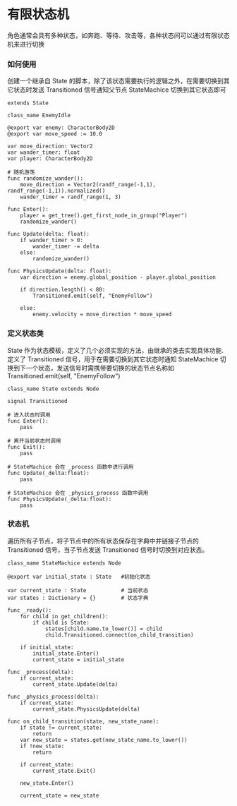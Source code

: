 # 有限状态机
角色通常会具有多种状态，如奔跑、等待、攻击等，各种状态间可以通过有限状态机来进行切换

### 如何使用
创建一个继承自 State 的脚本，除了该状态需要执行的逻辑之外，在需要切换到其它状态时发送 Transitioned 信号通知父节点 StateMachice 切换到其它状态即可 
```
extends State

class_name EnemyIdle

@export var enemy: CharacterBody2D
@export var move_speed := 10.0

var move_direction: Vector2
var wander_timer: float
var player: CharacterBody2D

# 随机游荡
func randomize_wander():
	move_direction = Vector2(randf_range(-1,1), randf_range(-1,1)).normalized()
	wander_timer = randf_range(1, 3)

func Enter():
	player = get_tree().get_first_node_in_group("Player")
	randomize_wander()

func Update(delta: float):
	if wander_timer > 0:
		wander_timer -= delta
	else:
		randomize_wander()

func PhysicsUpdate(delta: float):
	var direction = enemy.global_position - player.global_position
	
	if direction.length() < 80:
		Transitioned.emit(self, "EnemyFollow")
	
	else:
		enemy.velocity = move_direction * move_speed
```

### 定义状态类
State 作为状态模板，定义了几个必须实现的方法，由继承的类去实现具体功能.
定义了 Transitioned 信号，用于在需要切换到其它状态时通知 StateMachice 切换到下一个状态，发送信号时需携带要切换的状态节点名称如 Transitioned.emit(self, "EnemyFollow")
```
class_name State extends Node

signal Transitioned

# 进入状态时调用
func Enter():
    pass

# 离开当前状态时调用
func Exit():
    pass

# StateMachice 会在 _process 函数中进行调用
func Update(_delta:float):
    pass

# StateMachice 会在 _physics_process 函数中调用
func PhysicsUpdate(_delta:float):
    pass
```

### 状态机
遍历所有子节点，将子节点中的所有状态保存在字典中并链接子节点的 Transitioned 信号，当子节点发送 Transitioned 信号时切换到对应状态。

```
class_name StateMachice extends Node

@export var initial_state : State	#初始化状态

var current_state : State			# 当前状态
var states : Dictionary = {}		# 状态字典

func _ready():
    for child in get_children():
        if child is State:
            states[child.name.to_lower()] = child
            child.Transitioned.connect(on_child_transition)
	
    if initial_state:
        initial_state.Enter()
        current_state = initial_state

func _process(delta):
    if current_state:
        current_state.Update(delta)

func _physics_process(delta):
    if current_state:
        current_state.PhysicsUpdate(delta)

func on_child_transition(state, new_state_name):
    if state != current_state:
        return
    var new_state = states.get(new_state_name.to_lower())
    if !new_state:
        return
	
    if current_state:
        current_state.Exit()
	
    new_state.Enter()
	
    current_state = new_state
	
```
